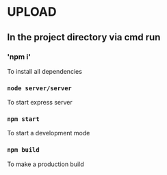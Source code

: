 # UPLOAD

## In the project directory via cmd run

### 'npm i'
To install all dependencies

### `node server/server`
To start express server

### `npm start`
To start a development mode

### `npm build`

To make a production build


